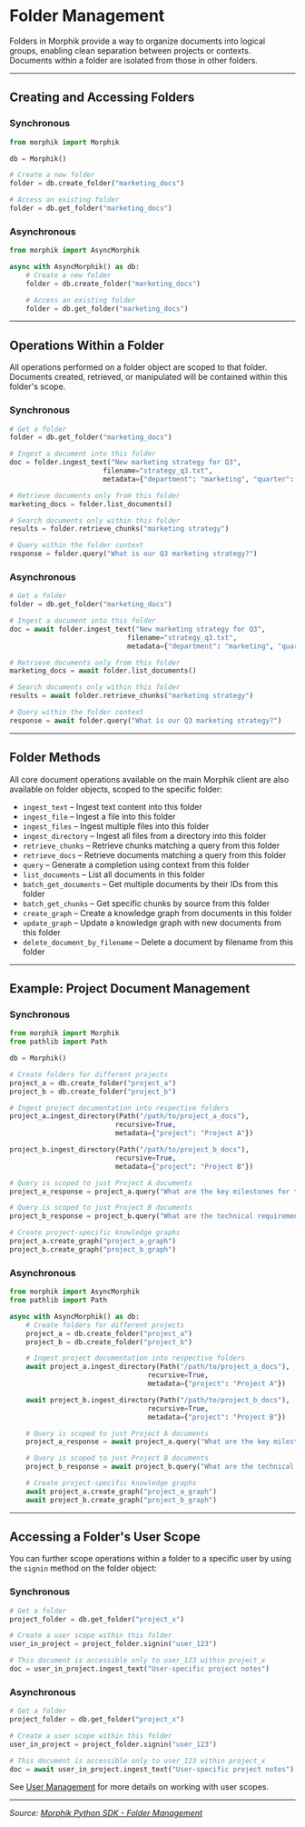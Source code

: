 # Folder Management

Folders in Morphik provide a way to organize documents into logical groups, enabling clean separation between projects or contexts. Documents within a folder are isolated from those in other folders.

---

## Creating and Accessing Folders

### Synchronous
```python
from morphik import Morphik

db = Morphik()

# Create a new folder
folder = db.create_folder("marketing_docs")

# Access an existing folder
folder = db.get_folder("marketing_docs")
```

### Asynchronous
```python
from morphik import AsyncMorphik

async with AsyncMorphik() as db:
    # Create a new folder
    folder = db.create_folder("marketing_docs")

    # Access an existing folder
    folder = db.get_folder("marketing_docs")
```

---

## Operations Within a Folder

All operations performed on a folder object are scoped to that folder. Documents created, retrieved, or manipulated will be contained within this folder's scope.

### Synchronous
```python
# Get a folder
folder = db.get_folder("marketing_docs")

# Ingest a document into this folder
doc = folder.ingest_text("New marketing strategy for Q3",
                       filename="strategy_q3.txt",
                       metadata={"department": "marketing", "quarter": "Q3"})

# Retrieve documents only from this folder
marketing_docs = folder.list_documents()

# Search documents only within this folder
results = folder.retrieve_chunks("marketing strategy")

# Query within the folder context
response = folder.query("What is our Q3 marketing strategy?")
```

### Asynchronous
```python
# Get a folder
folder = db.get_folder("marketing_docs")

# Ingest a document into this folder
doc = await folder.ingest_text("New marketing strategy for Q3",
                             filename="strategy_q3.txt",
                             metadata={"department": "marketing", "quarter": "Q3"})

# Retrieve documents only from this folder
marketing_docs = await folder.list_documents()

# Search documents only within this folder
results = await folder.retrieve_chunks("marketing strategy")

# Query within the folder context
response = await folder.query("What is our Q3 marketing strategy?")
```

---

## Folder Methods

All core document operations available on the main Morphik client are also available on folder objects, scoped to the specific folder:

- `ingest_text` – Ingest text content into this folder
- `ingest_file` – Ingest a file into this folder
- `ingest_files` – Ingest multiple files into this folder
- `ingest_directory` – Ingest all files from a directory into this folder
- `retrieve_chunks` – Retrieve chunks matching a query from this folder
- `retrieve_docs` – Retrieve documents matching a query from this folder
- `query` – Generate a completion using context from this folder
- `list_documents` – List all documents in this folder
- `batch_get_documents` – Get multiple documents by their IDs from this folder
- `batch_get_chunks` – Get specific chunks by source from this folder
- `create_graph` – Create a knowledge graph from documents in this folder
- `update_graph` – Update a knowledge graph with new documents from this folder
- `delete_document_by_filename` – Delete a document by filename from this folder

---

## Example: Project Document Management

### Synchronous
```python
from morphik import Morphik
from pathlib import Path

db = Morphik()

# Create folders for different projects
project_a = db.create_folder("project_a")
project_b = db.create_folder("project_b")

# Ingest project documentation into respective folders
project_a.ingest_directory(Path("/path/to/project_a_docs"),
                          recursive=True,
                          metadata={"project": "Project A"})

project_b.ingest_directory(Path("/path/to/project_b_docs"),
                          recursive=True,
                          metadata={"project": "Project B"})

# Query is scoped to just Project A documents
project_a_response = project_a.query("What are the key milestones for this project?")

# Query is scoped to just Project B documents
project_b_response = project_b.query("What are the technical requirements?")

# Create project-specific knowledge graphs
project_a.create_graph("project_a_graph")
project_b.create_graph("project_b_graph")
```

### Asynchronous
```python
from morphik import AsyncMorphik
from pathlib import Path

async with AsyncMorphik() as db:
    # Create folders for different projects
    project_a = db.create_folder("project_a")
    project_b = db.create_folder("project_b")

    # Ingest project documentation into respective folders
    await project_a.ingest_directory(Path("/path/to/project_a_docs"),
                                  recursive=True,
                                  metadata={"project": "Project A"})

    await project_b.ingest_directory(Path("/path/to/project_b_docs"),
                                  recursive=True,
                                  metadata={"project": "Project B"})

    # Query is scoped to just Project A documents
    project_a_response = await project_a.query("What are the key milestones for this project?")

    # Query is scoped to just Project B documents
    project_b_response = await project_b.query("What are the technical requirements?")

    # Create project-specific knowledge graphs
    await project_a.create_graph("project_a_graph")
    await project_b.create_graph("project_b_graph")
```

---

## Accessing a Folder's User Scope

You can further scope operations within a folder to a specific user by using the `signin` method on the folder object:

### Synchronous
```python
# Get a folder
project_folder = db.get_folder("project_x")

# Create a user scope within this folder
user_in_project = project_folder.signin("user_123")

# This document is accessible only to user_123 within project_x
doc = user_in_project.ingest_text("User-specific project notes")
```

### Asynchronous
```python
# Get a folder
project_folder = db.get_folder("project_x")

# Create a user scope within this folder
user_in_project = project_folder.signin("user_123")

# This document is accessible only to user_123 within project_x
doc = await user_in_project.ingest_text("User-specific project notes")
```

See [User Management](https://docs.morphik.ai/python-sdk/users) for more details on working with user scopes.

---

*Source: [Morphik Python SDK - Folder Management](https://docs.morphik.ai/python-sdk/folders)* 